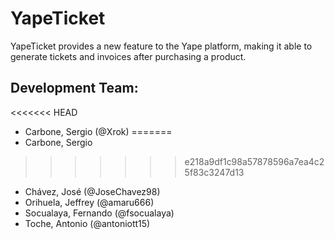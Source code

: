# YapeTicket

YapeTicket provides a new feature to the Yape platform, making it able to generate tickets and invoices after purchasing a product.

## Development Team:
<<<<<<< HEAD
- Carbone, Sergio (@Xrok)
=======
- Carbone, Sergio
>>>>>>> e218a9df1c98a57878596a7ea4c25f83c3247d13
- Chávez, José (@JoseChavez98) 
- Orihuela, Jeffrey (@amaru666)
- Socualaya, Fernando (@fsocualaya)
- Toche, Antonio (@antoniott15)


